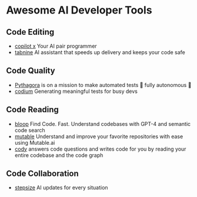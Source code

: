 # Awesome AI Developer Tools

## Code Editing

* [copilot x](https://github.com/features/preview/copilot-x) Your AI pair programmer
* [tabnine](https://www.tabnine.com/) AI assistant that speeds up delivery and keeps your code safe

## Code Quality

* [Pythagora](https://github.com/Pythagora-io/pythagora) is on a mission to make automated tests 🤖 fully autonomous 🤖
* [codium](https://www.codium.ai/) Generating meaningful tests for busy devs

## Code Reading

* [bloop](https://bloop.ai/) Find Code. Fast. Understand codebases with GPT-4 and semantic code search
* [mutable](https://app.mutable.ai/) Understand and improve your favorite repositories with ease using Mutable.ai
* [cody](https://about.sourcegraph.com/cody) answers code questions and writes code for you by reading your entire codebase and the code graph

## Code Collaboration

* [stepsize](https://stepsize.com/) AI updates for every situation


